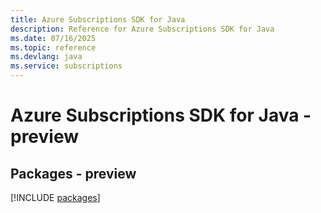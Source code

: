 ```yaml
---
title: Azure Subscriptions SDK for Java
description: Reference for Azure Subscriptions SDK for Java
ms.date: 07/16/2025
ms.topic: reference
ms.devlang: java
ms.service: subscriptions
---
```

# Azure Subscriptions SDK for Java - preview
## Packages - preview
[!INCLUDE [packages](subscriptions-index.md)]